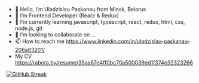 - 👋 Hello, I’m Uladzislau Paskanau from Minsk, Belarus
- 👀 I’m Frontend Developer (Reacr & Redux)
- 🌱 I’m currently learning javascript, typescript, react, redux, html, css, node.js, git
- 💞️ I’m looking to collaborate on ...
- 📫 How to reach me https://www.linkedin.com/in/uladzislau-paskanau-206a83201/
- My CV https://rabota.by/resume/35aa67e4ff0bc70a500039ed1f374e32323266

[![GitHub Streak](https://streak-stats.demolab.com/?user=Paskinho)](https://git.io/streak-stats)

<!---
Paskinho/Paskinho is a ✨ special ✨ repository because its `README.md` (this file) appears on your GitHub profile.
You can click the Preview link to take a look at your changes.
--->
